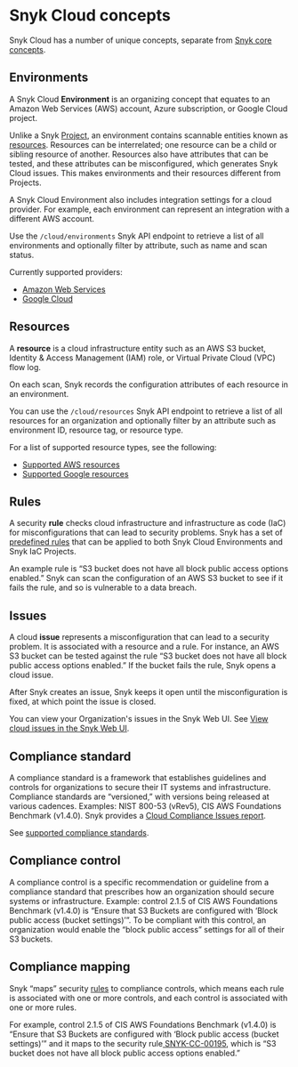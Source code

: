 # Snyk Cloud concepts

Snyk Cloud has a number of unique concepts, separate from [Snyk core concepts](broken-reference/).

## Environments

A Snyk Cloud **Environment** is an organizing concept that equates to an Amazon Web Services (AWS) account, Azure subscription, or Google Cloud project.

Unlike a Snyk [Project](broken-reference/), an environment contains scannable entities known as [resources](snyk-cloud-concepts.md#resources). Resources can be interrelated; one resource can be a child or sibling resource of another. Resources also have attributes that can be tested, and these attributes can be misconfigured, which generates Snyk Cloud issues. This makes environments and their resources different from Projects.

A Snyk Cloud Environment also includes integration settings for a cloud provider. For example, each environment can represent an integration with a different AWS account.

Use the `/cloud/environments` Snyk API endpoint to retrieve a list of all environments and optionally filter by attribute, such as name and scan status.

Currently supported providers:

* [Amazon Web Services](https://aws.amazon.com/)
* [Google Cloud](https://cloud.google.com/)

## Resources

A **resource** is a cloud infrastructure entity such as an AWS S3 bucket, Identity & Access Management (IAM) role, or Virtual Private Cloud (VPC) flow log.

On each scan, Snyk records the configuration attributes of each resource in an environment.

You can use the `/cloud/resources` Snyk API endpoint to retrieve a list of all resources for an organization and optionally filter by an attribute such as environment ID, resource tag, or resource type.

For a list of supported resource types, see the following:

* [Supported AWS resources](supported-aws-resources-for-snyk-cloud.md)
* [Supported Google resources](supported-google-resources-for-snyk-cloud.md)

## Rules

A security **rule** checks cloud infrastructure and infrastructure as code (IaC) for misconfigurations that can lead to security problems. Snyk has a set of [predefined rules](https://snyk.io/security-rules/cloud) that can be applied to both Snyk Cloud Environments and Snyk IaC Projects.

An example rule is “S3 bucket does not have all block public access options enabled.” Snyk can scan the configuration of an AWS S3 bucket to see if it fails the rule, and so is vulnerable to a data breach.

## Issues

A cloud **issue** represents a misconfiguration that can lead to a security problem. It is associated with a resource and a rule. For instance, an AWS S3 bucket can be tested against the rule “S3 bucket does not have all block public access options enabled.” If the bucket fails the rule, Snyk opens a cloud issue.

After Snyk creates an issue, Snyk keeps it open until the misconfiguration is fixed, at which point the issue is closed.

You can view your Organization's issues in the Snyk Web UI. See [View cloud issues in the Snyk Web UI](snyk-cloud-issues/view-cloud-issues-in-the-snyk-web-ui.md).

## Compliance standard <a href="#docs-internal-guid-e2e38027-7fff-9271-f2c0-e23677542f6e" id="docs-internal-guid-e2e38027-7fff-9271-f2c0-e23677542f6e"></a>

A compliance standard is a framework that establishes guidelines and controls for organizations to secure their IT systems and infrastructure. Compliance standards are “versioned,” with versions being released at various cadences. Examples: NIST 800-53 (vRev5), CIS AWS Foundations Benchmark (v1.4.0). Snyk provides a [Cloud Compliance Issues report](../../features/snyk-reports/reporting-beta-2022/available-snyk-reports.md#cloud-compliance-issues-report).

See [supported compliance standards](cloud-compliance.md#supported-compliance-standards).

## Compliance control <a href="#docs-internal-guid-11e1473c-7fff-ea66-c8f4-16a826a82e6b" id="docs-internal-guid-11e1473c-7fff-ea66-c8f4-16a826a82e6b"></a>

A compliance control is a specific recommendation or guideline from a compliance standard that prescribes how an organization should secure systems or infrastructure. Example: control 2.1.5 of CIS AWS Foundations Benchmark (v1.4.0) is “Ensure that S3 Buckets are configured with ‘Block public access (bucket settings)’”. To be compliant with this control, an organization would enable the “block public access” settings for all of their S3 buckets.

## Compliance mapping

Snyk “maps” security [rules](snyk-cloud-concepts.md#rules) to compliance controls, which means each rule is associated with one or more controls, and each control is associated with one or more rules.

For example, control 2.1.5 of CIS AWS Foundations Benchmark (v1.4.0) is “Ensure that S3 Buckets are configured with ‘Block public access (bucket settings)’” and it maps to the security rule[ SNYK-CC-00195](https://snyk.io/security-rules/cloud/SNYK-CC-00195/s3-bucket-does-not-have-all-block-public-access-options-enabled/), which is “S3 bucket does not have all block public access options enabled.”
